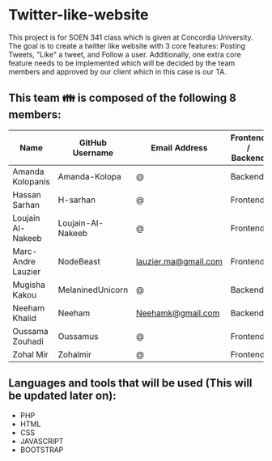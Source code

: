 # Twitter-like-website
This project is for SOEN 341 class which is given at Concordia University. The goal is to create a twitter like website with 3 core features: Posting Tweets, "Like" a tweet, and Follow a user. Additionally, one extra core feature needs to be implemented which will be decided by the team members and approved by our client which in this case is our TA.

## This team :family: is composed of the following 8 members:

Name | GitHub Username | Email Address | Frontend / Backend
------------ | ------------- | ------------- | -------------
Amanda Kolopanis | Amanda-Kolopa | @ | Backend
Hassan Sarhan | H-sarhan | @ | Frontend
Loujain Al-Nakeeb | Loujain-Al-Nakeeb | @ | Frontend
Marc-Andre Lauzier | NodeBeast | lauzier.ma@gmail.com |Frontend
Mugisha Kakou | MelaninedUnicorn | @ | Backend
Neeham Khalid | Neeham | Neehamk@gmail.com | Backend
Oussama Zouhadi | Oussamus | @ | Frontend
Zohal Mir | Zohalmir | @ | Frontend

## Languages and tools that will be used (This will be updated later on):
* PHP
* HTML
* CSS
* JAVASCRIPT
* BOOTSTRAP
